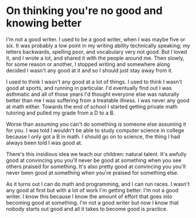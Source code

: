 # On thinking you're no good and knowing better

I'm not a good writer. I used to be a good writer, when I was maybe five or six. It was probably a low point in my writing ability technically speaking; my letters backwards, spelling poor, and vocabulary very not good. But I loved it, and I wrote a lot, and shared it with the people around me. Then slowly, for some reason or another, I stopped writing and somewhere along decided I wasn't any good at it and so I should just stay away from it.

I used to think I wasn't any good at a lot of things. I used to think I wasn't good at sports, and running in particular. I'd eventually find out I was asthmatic and all of those years I'd thought everyone else was naturally better than me I was suffering from a treatable illness. I was never any good at math either. Towards the end of school I started getting private math tutoring and pulled my grade from a D to a B.

Worse than assuming you can't do something is someone else assuming it for you. I was told I wouldn't be able to study computer science in college because I only got a B in math. I should go on to science, the thing I had always been told I was good at.

There's this insidious idea we teach our children: natural talent. It's awfully good at convincing you you'll never be good at something when you see others praised for something. It's also pretty good at convincing you you'll never been good at something when you're praised for something else.

As it turns out I can do math and programming, and I can run races. I wasn't any good at first but with a lot of work I'm getting better. I'm not a good writer. I know this because I know the amount of effort that goes into becoming good at something. I'm not a good writer but now I know that nobody starts out good and all it takes to become good is practice.
